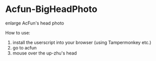 Acfun-BigHeadPhoto
==================

enlarge AcFun's head photo


How to use:
1. install the userscript into your browser (using Tampermonkey etc.)
2. go to acfun
3. mouse over the up-zhu's head
